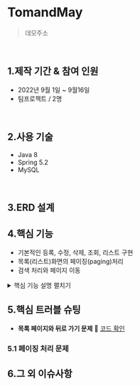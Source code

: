 # TomandMay
>데모주소

</br>

## 1.제작 기간 & 참여 인원
* 2022년 9월 1일 ~ 9월16일
* 팀프로젝트 / 2명

</br>

## 2.사용 기술
* Java 8
* Spring 5.2
* MySQL

</br>

## 3.ERD 설계




## 4.핵심 기능
* 기본적인 등록, 수정, 삭제, 조회, 리스트 구현
* 목록(리스트)화면의 페이징(paging)처리
* 검색 처리와 페이지 이동
<details>
<summary>핵심 기능 설명 펼치기</summary>
<div markdown="1">       

### 4.1 전체 흐름

### 4.2 사용자 요청

### 4.3 Controller

![BoardController의 분석](./controller%EA%B3%84%EC%B8%B5%EA%B5%AC%EC%A1%B0.jpeg)
- **CRUD 처리** :pushpin: [코드 확인](https://github.com/sda607/sunghoon-hong/blob/3967e8742641962dd29ff88e7516fcecf15f32a1/tamproject2/src/main/java/com/spring/controller/BoardController.java)

- **목록 화면 처리** :pushpin: [코드 확인]()

</div>
</details>




## 5.핵심 트러블 슈팅
- **목록 페이지와 뒤로 가기 문제** :pushpin: [코드 확인]()

### 5.1 페이징 처리 문제


## 6.그 외 이슈사항

